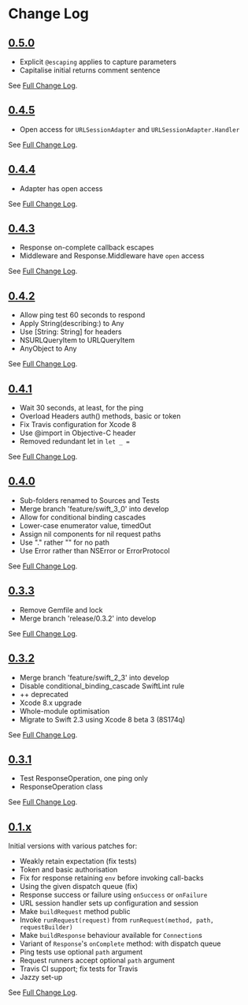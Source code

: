 # Change Log

## [0.5.0](https://github.com/royratcliffe/faraday/tree/0.5.0)

- Explicit `@escaping` applies to capture parameters
- Capitalise initial returns comment sentence

See [Full Change Log](https://github.com/royratcliffe/faraday/compare/0.4.5...0.5.0).

## [0.4.5](https://github.com/royratcliffe/faraday/tree/0.4.5)

- Open access for `URLSessionAdapter` and `URLSessionAdapter.Handler`

See [Full Change Log](https://github.com/royratcliffe/faraday/compare/0.4.4...0.4.5).

## [0.4.4](https://github.com/royratcliffe/faraday/tree/0.4.4)

- Adapter has open access

See [Full Change Log](https://github.com/royratcliffe/faraday/compare/0.4.3...0.4.4).

## [0.4.3](https://github.com/royratcliffe/faraday/tree/0.4.3)

- Response on-complete callback escapes
- Middleware and Response.Middleware have `open` access

See [Full Change Log](https://github.com/royratcliffe/faraday/compare/0.4.2...0.4.3).

## [0.4.2](https://github.com/royratcliffe/faraday/tree/0.4.2)

- Allow ping test 60 seconds to respond
- Apply String(describing:) to Any
- Use [String: String] for headers
- NSURLQueryItem to URLQueryItem
- AnyObject to Any

See [Full Change Log](https://github.com/royratcliffe/faraday/compare/0.4.1...0.4.2).

## [0.4.1](https://github.com/royratcliffe/faraday/tree/0.4.1)

- Wait 30 seconds, at least, for the ping
- Overload Headers auth() methods, basic or token
- Fix Travis configuration for Xcode 8
- Use @import in Objective-C header
- Removed redundant let in `let _ =`

See [Full Change Log](https://github.com/royratcliffe/faraday/compare/0.4.0...0.4.1).

## [0.4.0](https://github.com/royratcliffe/faraday/tree/0.4.0)

- Sub-folders renamed to Sources and Tests
- Merge branch 'feature/swift_3_0' into develop
- Allow for conditional binding cascades
- Lower-case enumerator value, timedOut
- Assign nil components for nil request paths
- Use "." rather "" for no path
- Use Error rather than NSError or ErrorProtocol

See [Full Change Log](https://github.com/royratcliffe/faraday/compare/0.3.3...0.4.0).

## [0.3.3](https://github.com/royratcliffe/faraday/tree/0.3.3)

- Remove Gemfile and lock
- Merge branch 'release/0.3.2' into develop

See [Full Change Log](https://github.com/royratcliffe/faraday/compare/0.3.2...0.3.3).

## [0.3.2](https://github.com/royratcliffe/faraday/tree/0.3.2)

- Merge branch 'feature/swift_2_3' into develop
- Disable conditional_binding_cascade SwiftLint rule
- ++ deprecated
- Xcode 8.x upgrade
- Whole-module optimisation
- Migrate to Swift 2.3 using Xcode 8 beta 3 (8S174q)

See [Full Change Log](https://github.com/royratcliffe/faraday/compare/0.3.1...0.3.2).

## [0.3.1](https://github.com/royratcliffe/faraday/tree/0.3.1)

- Test ResponseOperation, one ping only
- ResponseOperation class

See [Full Change Log](https://github.com/royratcliffe/faraday/compare/0.3.0...0.3.1).

## [0.1.x](https://github.com/royratcliffe/faraday/tree/0.2.0)

Initial versions with various patches for:

- Weakly retain expectation (fix tests)
- Token and basic authorisation
- Fix for response retaining `env` before invoking call-backs
- Using the given dispatch queue (fix)
- Response success or failure using `onSuccess` or `onFailure`
- URL session handler sets up configuration and session
- Make `buildRequest` method public
- Invoke `runRequest(request)` from `runRequest(method, path, requestBuilder)`
- Make `buildResponse` behaviour available for `Connection`s
- Variant of `Response`'s `onComplete` method: with dispatch queue
- Ping tests use optional `path` argument
- Request runners accept optional `path` argument
- Travis CI support; fix tests for Travis
- Jazzy set-up

See [Full Change Log](https://github.com/royratcliffe/faraday/compare/0.1.0...0.2.0).
